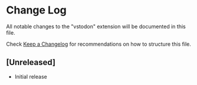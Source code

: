 # Change Log

All notable changes to the "vstodon" extension will be documented in this file.

Check [Keep a Changelog](http://keepachangelog.com/) for recommendations on how to structure this file.

## [Unreleased]

- Initial release